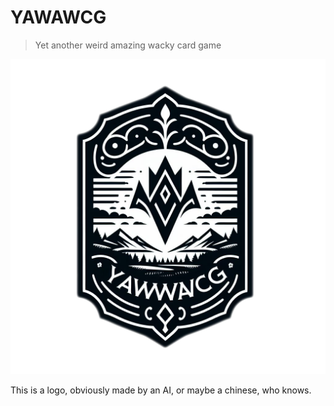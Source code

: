 # YAWAWCG

> Yet another weird amazing wacky card game

![Gorgeous](YAWAWCG.png)

This is a logo, obviously made by an AI, or maybe a chinese, who knows.

